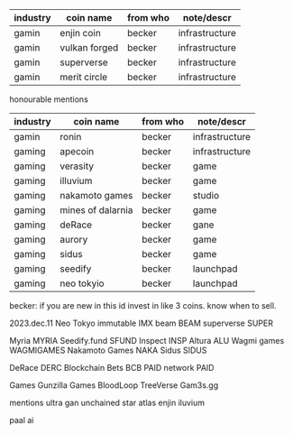 
|industry|coin name|from who|note/descr|
|--------|---------|--------|----------|
|gamin|enjin coin|becker|infrastructure|
|gamin|vulkan forged|becker|infrastructure|
|gamin|superverse|becker|infrastructure|
|gamin|merit circle|becker|infrastructure|

honourable mentions

|industry|coin name|from who|note/descr|
|--------|---------|--------|----------|
|gamin|ronin|becker|infrastructure|
|gaming|apecoin|becker|infrastructure|
|gaming|verasity|becker|game|
|gaming|illuvium|becker|game|
|gaming|nakamoto games|becker|studio|
|gaming|mines of dalarnia|becker|game|
|gaming|deRace|becker|gane|
|gaming|aurory|becker|game|
|gaming|sidus|becker|game|
|gaming|seedify|becker|launchpad|
|gaming|neo tokyio|becker|launchpad|


becker: if you are new in this id invest in like 3 coins. know when to sell.

2023.dec.11
Neo Tokyo
immutable IMX
beam BEAM
superverse SUPER

Myria MYRIA
Seedify.fund SFUND
Inspect INSP
Altura ALU
Wagmi games WAGMIGAMES
Nakamoto Games NAKA
Sidus SIDUS

DeRace DERC
Blockchain Bets BCB
PAID network PAID

Games
Gunzilla Games
BloodLoop
TreeVerse
Gam3s.gg

mentions
ultra
gan unchained star atlas enjin iluvium


paal ai
